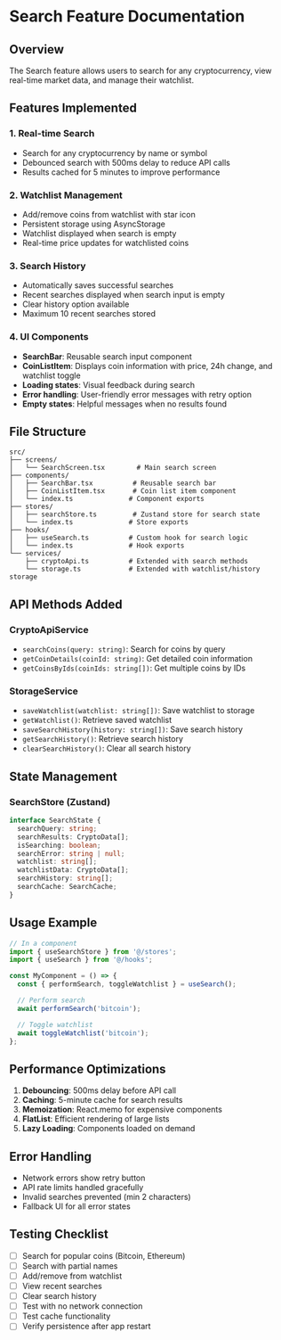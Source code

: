 # Search Feature Documentation

## Overview

The Search feature allows users to search for any cryptocurrency, view real-time market data, and manage their watchlist.

## Features Implemented

### 1. **Real-time Search**

- Search for any cryptocurrency by name or symbol
- Debounced search with 500ms delay to reduce API calls
- Results cached for 5 minutes to improve performance

### 2. **Watchlist Management**

- Add/remove coins from watchlist with star icon
- Persistent storage using AsyncStorage
- Watchlist displayed when search is empty
- Real-time price updates for watchlisted coins

### 3. **Search History**

- Automatically saves successful searches
- Recent searches displayed when search input is empty
- Clear history option available
- Maximum 10 recent searches stored

### 4. **UI Components**

- **SearchBar**: Reusable search input component
- **CoinListItem**: Displays coin information with price, 24h change, and watchlist toggle
- **Loading states**: Visual feedback during search
- **Error handling**: User-friendly error messages with retry option
- **Empty states**: Helpful messages when no results found

## File Structure

```
src/
├── screens/
│   └── SearchScreen.tsx        # Main search screen
├── components/
│   ├── SearchBar.tsx          # Reusable search bar
│   ├── CoinListItem.tsx       # Coin list item component
│   └── index.ts              # Component exports
├── stores/
│   ├── searchStore.ts         # Zustand store for search state
│   └── index.ts              # Store exports
├── hooks/
│   ├── useSearch.ts          # Custom hook for search logic
│   └── index.ts              # Hook exports
└── services/
    ├── cryptoApi.ts          # Extended with search methods
    └── storage.ts            # Extended with watchlist/history storage
```

## API Methods Added

### CryptoApiService

- `searchCoins(query: string)`: Search for coins by query
- `getCoinDetails(coinId: string)`: Get detailed coin information
- `getCoinsByIds(coinIds: string[])`: Get multiple coins by IDs

### StorageService

- `saveWatchlist(watchlist: string[])`: Save watchlist to storage
- `getWatchlist()`: Retrieve saved watchlist
- `saveSearchHistory(history: string[])`: Save search history
- `getSearchHistory()`: Retrieve search history
- `clearSearchHistory()`: Clear all search history

## State Management

### SearchStore (Zustand)

```typescript
interface SearchState {
  searchQuery: string;
  searchResults: CryptoData[];
  isSearching: boolean;
  searchError: string | null;
  watchlist: string[];
  watchlistData: CryptoData[];
  searchHistory: string[];
  searchCache: SearchCache;
}
```

## Usage Example

```typescript
// In a component
import { useSearchStore } from '@/stores';
import { useSearch } from '@/hooks';

const MyComponent = () => {
  const { performSearch, toggleWatchlist } = useSearch();

  // Perform search
  await performSearch('bitcoin');

  // Toggle watchlist
  await toggleWatchlist('bitcoin');
};
```

## Performance Optimizations

1. **Debouncing**: 500ms delay before API call
2. **Caching**: 5-minute cache for search results
3. **Memoization**: React.memo for expensive components
4. **FlatList**: Efficient rendering of large lists
5. **Lazy Loading**: Components loaded on demand

## Error Handling

- Network errors show retry button
- API rate limits handled gracefully
- Invalid searches prevented (min 2 characters)
- Fallback UI for all error states

## Testing Checklist

- [ ] Search for popular coins (Bitcoin, Ethereum)
- [ ] Search with partial names
- [ ] Add/remove from watchlist
- [ ] View recent searches
- [ ] Clear search history
- [ ] Test with no network connection
- [ ] Test cache functionality
- [ ] Verify persistence after app restart
